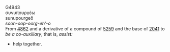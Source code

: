 G4943  
συνυπουργέω  
sunupourgeō  
*soon-oop-oorg-eh‘-o*  
From [4862](g4862) and a derivative of a compound of [5259](g5259) and
the base of [2041](g2041) to *be* *a* *co-auxiliary*, that is, *assist:*
- help together.  
